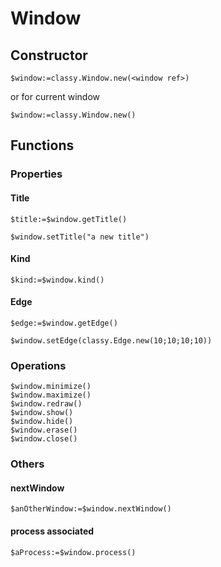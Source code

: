 ﻿# Window

## Constructor

```4d
$window:=classy.Window.new(<window ref>)
```

or for current window

```4d
$window:=classy.Window.new()
```

## Functions
### Properties
#### Title
```4d
$title:=$window.getTitle()
```

```4d
$window.setTitle("a new title")
```
#### Kind

```4d
$kind:=$window.kind()
```

#### Edge

```4d
$edge:=$window.getEdge()
```

```4d
$window.setEdge(classy.Edge.new(10;10;10;10))
```


### Operations
	
```4d
$window.minimize()
$window.maximize()
$window.redraw()
$window.show()
$window.hide()
$window.erase()
$window.close()
```

### Others

#### nextWindow

```4d
$anOtherWindow:=$window.nextWindow()
```

#### process associated

```4d
$aProcess:=$window.process()
```

